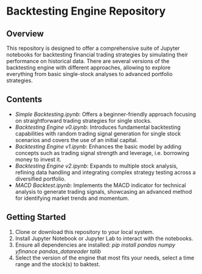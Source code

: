 # Backtesting Engine Repository
## Overview
This repository is designed to offer a comprehensive suite of Jupyter notebooks for backtesting financial trading strategies by simulating their performance on historical data. There are several versions of the backtesting engine with different approaches, allowing to explore everything from basic single-stock analyses to advanced portfolio strategies.

## Contents
 - *Simple Backtesting.ipynb*: Offers a beginner-friendly approach focusing on straightforward trading strategies for single stocks.
 - *Backtesting Engine v0.ipynb*: Introduces fundamental backtesting capabilities with random trading signal generation for single stock scenarios and covers the use of an initial capital.
 - *Backtesting Engine v1.ipynb*: Enhances the basic model by adding concepts such as trading signal strength and leverage, i.e. borrowing money to invest it.
 - *Backtesting Engine v2.ipynb*: Expands to multiple stock analysis, refining data handling and integrating complex strategy testing across a diversified portfolio.
 - *MACD Backtest.ipynb*: Implements the MACD indicator for technical analysis to generate trading signals, showcasing an advanced method for identifying market trends and momentum.

## Getting Started
1. Clone or download this repository to your local system.
2. Install Jupyter Notebook or Jupyter Lab to interact with the notebooks.
3. Ensure all dependencies are installed:
   *pip install pandas numpy yfinance pandas_datareader talib*
4. Select the version of the engine that most fits your needs, select a time range and the stock(s) to baktest.
